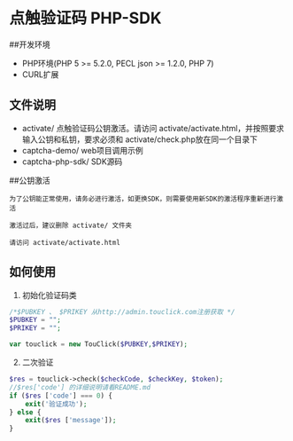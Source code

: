 # 点触验证码 PHP-SDK

##开发环境

* PHP环境(PHP 5 >= 5.2.0, PECL json >= 1.2.0, PHP 7)
* CURL扩展

## 文件说明

* activate/ 点触验证码公钥激活。请访问 activate/activate.html，并按照要求输入公钥和私钥，要求必须和 activate/check.php放在同一个目录下
* captcha-demo/ web项目调用示例
* captcha-php-sdk/ SDK源码

##公钥激活
	
`为了公钥能正常使用，请务必进行激活，如更换SDK，则需要使用新SDK的激活程序重新进行激活`

`激活过后，建议删除 activate/ 文件夹`

`请访问 activate/activate.html`

## 如何使用

1. 初始化验证码类
```php
/*$PUBKEY 、 $PRIKEY 从http://admin.touclick.com注册获取 */
$PUBKEY = "";
$PRIKEY = "";

var touclick = new TouClick($PUBKEY,$PRIKEY);
```

2. 二次验证
```php
$res = touclick->check($checkCode, $checkKey, $token);
//$res['code'] 的详细说明请看README.md
if ($res ['code'] === 0) {
	exit('验证成功');
} else {
	exit($res ['message']);
}
```